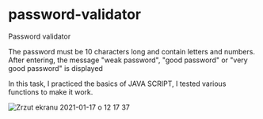 # password-validator
 Password validator 
 
 
The password must be 10 characters long and contain letters and numbers. After entering, the message "weak password", "good password" or "very good password" is displayed


In this task, I practiced the basics of JAVA SCRIPT, I tested various functions to make it work.
 
 
![Zrzut ekranu 2021-01-17 o 12 17 37](https://user-images.githubusercontent.com/59742201/104838895-ffe20d80-58bd-11eb-8fa7-4753d0cac514.png)
